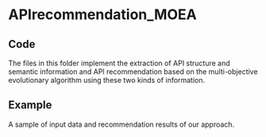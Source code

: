 # APIrecommendation_MOEA
## Code
The files in this folder implement the extraction of API structure and semantic information and API recommendation based on the multi-objective evolutionary algorithm using these two kinds of information.
## Example
A sample of input data and recommendation results of our approach.
